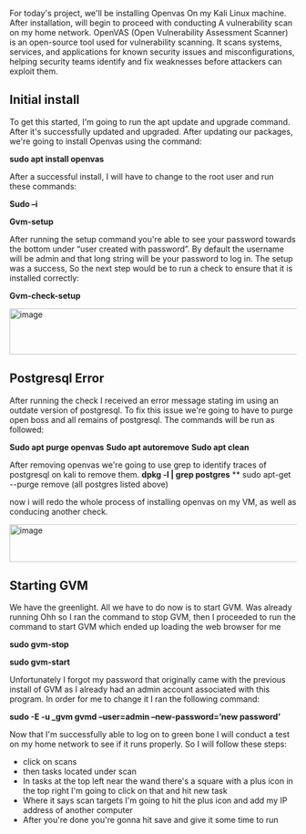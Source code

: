 For today's project, we'll be installing Openvas On my Kali Linux machine. After installation, will begin to proceed with conducting A vulnerability scan on my home network. OpenVAS (Open Vulnerability Assessment Scanner) is an open-source tool used for vulnerability scanning. It scans systems, services, and applications for known security issues and misconfigurations, helping security teams identify and fix weaknesses before attackers can exploit them. 

## Initial install
To get this started, I'm going to run the apt update and upgrade command. After it's successfully updated and upgraded. After updating our packages, we're going to install Openvas using the command: 
 
**sudo apt install openvas** 
 
After a successful install, I will have to change to the root user and run these commands: 
 
**Sudo –i** 
 
**Gvm-setup** 
 
  After running the setup command you're able to see your password towards the bottom under “user created with password”. By default the username will be admin and that long string will be your password to log in.
The setup was a success, So the next step would be to run a check to ensure that it is installed correctly: 
 
**Gvm-check-setup** 
 
<img width="975" height="81" alt="image" src="https://github.com/user-attachments/assets/b5631457-d1c6-450f-b2d0-7546ec85364b" />

## Postgresql Error
After running the check I received an error message stating im using an outdate version of postgresql.   To fix this issue we're going to have to purge open boss and all remains of postgresql.  The commands will be run as followed:

**Sudo apt purge openvas**
**Sudo apt autoremove**
**Sudo apt clean**

After removing openvas we're going to use grep to identify traces of postgresql on kali to remove them.
**dpkg -l | grep postgres**
** sudo apt-get  --purge remove (all postgres listed above)


now i will redo the whole process of installing openvas on my VM, as well as conducing another check. 

<img width="667" height="66" alt="image" src="https://github.com/user-attachments/assets/50a3f754-91b5-40d9-b909-bf6687e6953e" />

## Starting GVM  
We have the greenlight. All we have to do now is to start GVM. Was already running Ohh so I ran the command to stop GVM, then I proceeded to run the command to start GVM which ended up loading the web browser for me

**sudo gvm-stop**

**sudo gvm-start**


Unfortunately I forgot my password that originally came with the previous install of GVM as I already had an admin account associated with this program. In order for me to change it I ran the following command:

**sudo -E -u _gvm gvmd –user=admin –new-password=’new password’**

Now that I'm successfully able to log on to green bone I will conduct a test on my home network to see if it runs properly. So I will follow these steps:
* click on scans
* then tasks located under scan
* In tasks at the top left near the wand there's a square with a plus icon in the top right I'm going to click on that and hit new task
* Where it says scan targets I'm going to hit the plus icon and add my IP address of another computer
* After you're done you're gonna hit save and give it some time to run 



